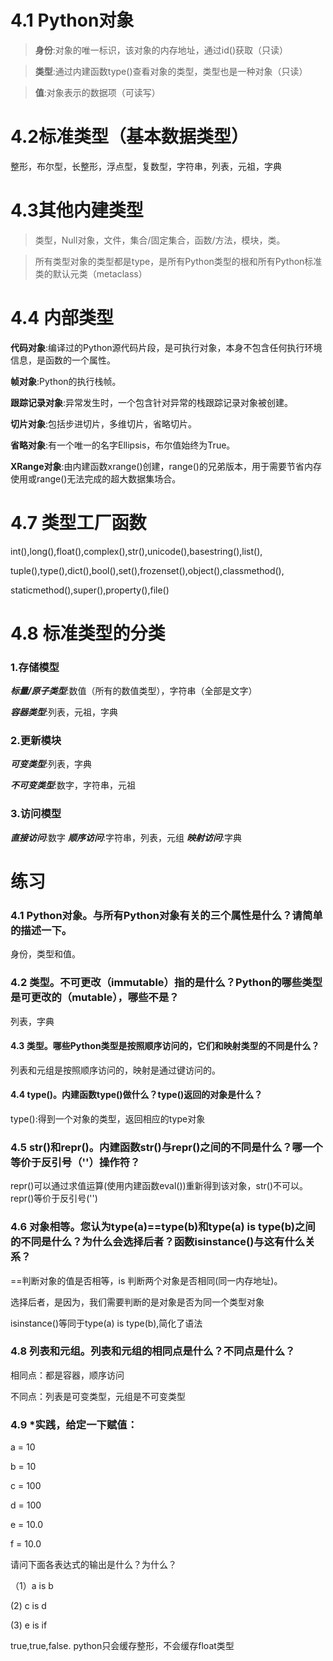 # 4.1 Python对象
> **身份**:对象的唯一标识，该对象的内存地址，通过id()获取（只读）

> **类型**:通过内建函数type()查看对象的类型，类型也是一种对象（只读）

> **值**:对象表示的数据项（可读写）

# 4.2标准类型（基本数据类型）
整形，布尔型，长整形，浮点型，复数型，字符串，列表，元祖，字典

# 4.3其他内建类型
>类型，Null对象，文件，集合/固定集合，函数/方法，模块，类。

>所有类型对象的类型都是type，是所有Python类型的根和所有Python标准类的默认元类（metaclass）

# 4.4 内部类型
**代码对象**:编译过的Python源代码片段，是可执行对象，本身不包含任何执行环境信息，是函数的一个属性。

**帧对象**:Python的执行栈帧。

**跟踪记录对象**:异常发生时，一个包含针对异常的栈跟踪记录对象被创建。

**切片对象**:包括步进切片，多维切片，省略切片。

**省略对象**:有一个唯一的名字Ellipsis，布尔值始终为True。

**XRange对象**:由内建函数xrange()创建，range()的兄弟版本，用于需要节省内存使用或range()无法完成的超大数据集场合。

# 4.7 类型工厂函数

int(),long(),float(),complex(),str(),unicode(),basestring(),list(),

tuple(),type(),dict(),bool(),set(),frozenset(),object(),classmethod(),

staticmethod(),super(),property(),file()

# 4.8 标准类型的分类

### 1.存储模型

***标量/原子类型***:数值（所有的数值类型），字符串（全部是文字）

***容器类型***:列表，元祖，字典

### 2.更新模块

***可变类型***:列表，字典

***不可变类型***:数字，字符串，元祖

### 3.访问模型

***直接访问***:数字
***顺序访问***:字符串，列表，元组
***映射访问***:字典

# 练习
### 4.1 Python对象。与所有Python对象有关的三个属性是什么？请简单的描述一下。

身份，类型和值。

### 4.2 类型。不可更改（immutable）指的是什么？Python的哪些类型是可更改的（mutable），哪些不是？

列表，字典

#### 4.3 类型。哪些Python类型是按照顺序访问的，它们和映射类型的不同是什么？

列表和元组是按照顺序访问的，映射是通过键访问的。

#### 4.4 type()。内建函数type()做什么？type()返回的对象是什么？

type():得到一个对象的类型，返回相应的type对象

### 4.5 str()和repr()。内建函数str()与repr()之间的不同是什么？哪一个等价于反引号（''）操作符？

repr()可以通过求值运算(使用内建函数eval())重新得到该对象，str()不可以。repr()等价于反引号('')

### 4.6 对象相等。您认为type(a)==type(b)和type(a) is type(b)之间的不同是什么？为什么会选择后者？函数isinstance()与这有什么关系？

==判断对象的值是否相等，is 判断两个对象是否相同(同一内存地址)。

选择后者，是因为，我们需要判断的是对象是否为同一个类型对象

isinstance()等同于type(a) is type(b),简化了语法

### 4.8 列表和元组。列表和元组的相同点是什么？不同点是什么？

相同点：都是容器，顺序访问

不同点：列表是可变类型，元组是不可变类型

### 4.9 *实践，给定一下赋值：

a = 10

b = 10

c = 100

d = 100

e = 10.0

f = 10.0

请问下面各表达式的输出是什么？为什么？

（1）a is b

 (2) c is d
 
 (3) e is if
 
 true,true,false.
 python只会缓存整形，不会缓存float类型
